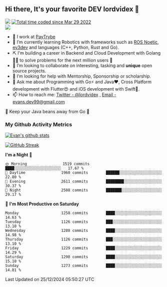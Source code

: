 ## Hi there, It's your favorite DEV lordvidex 👋
<img src="https://komarev.com/ghpvc/?username=lordvidex&label=Views&color=blue&style=plastic" /> <a href="https://wakatime.com/@0e56db35-d16b-410a-acc0-4085055304bf"><img src="https://wakatime.com/badge/user/0e56db35-d16b-410a-acc0-4085055304bf.svg" alt="Total time coded since Mar 29 2022" /></a>  
![](https://github-profile-trophy.vercel.app/?username=lordvidex)
- 🔭 I work at [PayTrybe](https://www.paytrybe.com)
- 🌱 I’m currently learning Robotics with frameworks such as [ROS Noetic](ros.org), [ev3dev](www.ev3dev.org) and languages (C++, Python, Rust and Go).
- ⛏️ I'm building a career in Backend and Cloud Development with Golang 🧙🏼 to solve problems for the next million users 🤌
- 👯 I’m looking to collaborate on interesting, tasking and **unique** open source projects.
- 🤔 I’m looking for help with Mentorship, Sponsorship or scholarship.
- 💬 Ask me about Programming with Go⚡️ and Java❤️, Cross Platform development with Flutter😍 and iOS development with Swift🚀.
- 📫 How to reach me: [Twitter - @lordvidex](https://twitter.com/lordvidex) , [Email - evans.dev99@gmail.com](mailto:evans.dev99@gmail.com?body=Hello%20Evans,)
  
    
🎤 Keep your Java beans away from Go 🌚
  
  
### My Github Activity Metrics
<div>
<!-- <a href="https://github.com/lordvidex">
  <img src="https://github-readme-stats.vercel.app/api/top-langs/?username=lordvidex&theme=light" />
</a>    -->
<!-- [![Top Langs](https://github-readme-stats.vercel.app/api/top-langs/?username=lordvidex)](https://github.com/lordvidex/)  -->
<a href="https://github.com/lordvidex">
 <img src="https://github-readme-stats.vercel.app/api?username=lordvidex&show_icons=true&theme=light&line_height=27" alt="Evan's github stats"/>
</a>
</div>

[![GitHub Streak](https://github-readme-streak-stats.herokuapp.com?user=lordvidex&theme=github-dark&hide_border=true)](https://git.io/streak-stats)

<!--
  <a href="https://github.com/iampawan/FlutterExampleApps">
    <img align="center" src="https://github-readme-stats.vercel.app/api/pin/?username=iampawan&repo=FlutterExampleApps&theme=light" />

  </a>
  <a href="https://github.com/iampawan/VelocityX">
   <img align="center" src="https://github-readme-stats.vercel.app/api/pin/?username=iampawan&repo=VelocityX&theme=light" />
  </a>
-->
<!--START_SECTION:waka-->
**I'm a Night 🦉** 

```text
🌞 Morning                1519 commits        ████░░░░░░░░░░░░░░░░░░░░░   17.67 % 
🌆 Daytime                1960 commits        ██████░░░░░░░░░░░░░░░░░░░   22.80 % 
🌃 Evening                2611 commits        ████████░░░░░░░░░░░░░░░░░   30.37 % 
🌙 Night                  2508 commits        ███████░░░░░░░░░░░░░░░░░░   29.17 % 
```
📅 **I'm Most Productive on Saturday** 

```text
Monday                   1258 commits        ████░░░░░░░░░░░░░░░░░░░░░   14.63 % 
Tuesday                  1126 commits        ███░░░░░░░░░░░░░░░░░░░░░░   13.10 % 
Wednesday                1288 commits        ████░░░░░░░░░░░░░░░░░░░░░   14.98 % 
Thursday                 1126 commits        ███░░░░░░░░░░░░░░░░░░░░░░   13.10 % 
Friday                   1229 commits        ████░░░░░░░░░░░░░░░░░░░░░   14.29 % 
Saturday                 1298 commits        ████░░░░░░░░░░░░░░░░░░░░░   15.10 % 
Sunday                   1273 commits        ████░░░░░░░░░░░░░░░░░░░░░   14.81 % 
```



 Last Updated on 25/12/2024 05:50:27 UTC
<!--END_SECTION:waka-->
